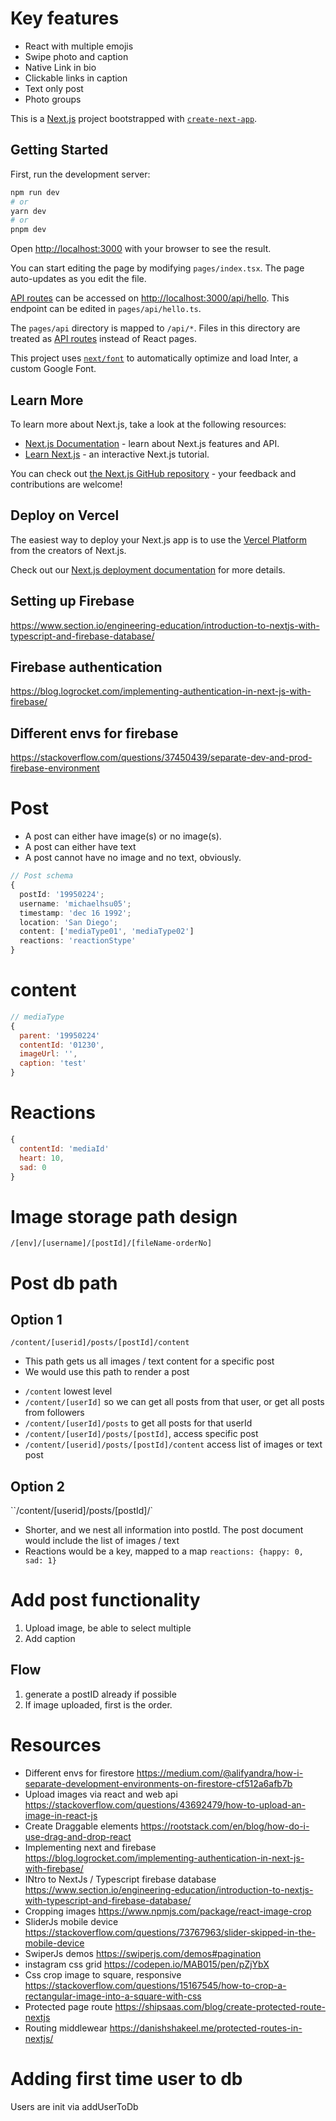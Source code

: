 # Key features
* React with multiple emojis
* Swipe photo and caption
* Native Link in bio
* Clickable links in caption
* Text only post
* Photo groups

This is a [Next.js](https://nextjs.org/) project bootstrapped with [`create-next-app`](https://github.com/vercel/next.js/tree/canary/packages/create-next-app).

## Getting Started

First, run the development server:

```bash
npm run dev
# or
yarn dev
# or
pnpm dev
```

Open [http://localhost:3000](http://localhost:3000) with your browser to see the result.

You can start editing the page by modifying `pages/index.tsx`. The page auto-updates as you edit the file.

[API routes](https://nextjs.org/docs/api-routes/introduction) can be accessed on [http://localhost:3000/api/hello](http://localhost:3000/api/hello). This endpoint can be edited in `pages/api/hello.ts`.

The `pages/api` directory is mapped to `/api/*`. Files in this directory are treated as [API routes](https://nextjs.org/docs/api-routes/introduction) instead of React pages.

This project uses [`next/font`](https://nextjs.org/docs/basic-features/font-optimization) to automatically optimize and load Inter, a custom Google Font.

## Learn More

To learn more about Next.js, take a look at the following resources:

- [Next.js Documentation](https://nextjs.org/docs) - learn about Next.js features and API.
- [Learn Next.js](https://nextjs.org/learn) - an interactive Next.js tutorial.

You can check out [the Next.js GitHub repository](https://github.com/vercel/next.js/) - your feedback and contributions are welcome!

## Deploy on Vercel

The easiest way to deploy your Next.js app is to use the [Vercel Platform](https://vercel.com/new?utm_medium=default-template&filter=next.js&utm_source=create-next-app&utm_campaign=create-next-app-readme) from the creators of Next.js.

Check out our [Next.js deployment documentation](https://nextjs.org/docs/deployment) for more details.

## Setting up Firebase
https://www.section.io/engineering-education/introduction-to-nextjs-with-typescript-and-firebase-database/

## Firebase authentication
https://blog.logrocket.com/implementing-authentication-in-next-js-with-firebase/

## Different envs for firebase
https://stackoverflow.com/questions/37450439/separate-dev-and-prod-firebase-environment


# Post
* A post can either have image(s) or no image(s). 
* A post can either have text
* A post cannot have no image and no text, obviously. 

```ts
// Post schema
{
  postId: '19950224';
  username: 'michaelhsu05';
  timestamp: 'dec 16 1992';
  location: 'San Diego';
  content: ['mediaType01', 'mediaType02']
  reactions: 'reactionStype'
}
```
# content 
```js
// mediaType
{
  parent: '19950224'
  contentId: '01230',
  imageUrl: '',
  caption: 'test'
}
```

# Reactions
```js
{
  contentId: 'mediaId'
  heart: 10,
  sad: 0
}
```
# Image storage path design
`/[env]/[username]/[postId]/[fileName-orderNo]`

# Post db path

## Option 1

`/content/[userid]/posts/[postId]/content`
- This path gets us all images / text content for a specific post
- We would use this path to render a post

* `/content` lowest level
* `/content/[userId]` so we can get all posts from that user, or get all posts from followers
* `/content/[userId]/posts` to get all posts for that userId
* `/content/[userId]/posts/[postId]`, access specific post
* `/content/[userid]/posts/[postId]/content` access list of images or text post

## Option 2
``/content/[userid]/posts/[postId]/`
- Shorter, and we nest all information into postId. The post document would include the list of images / text
- Reactions would be a key, mapped to a map `reactions: {happy: 0, sad: 1}`


# Add post functionality
1. Upload image, be able to select multiple
2. Add caption

## Flow
1. generate a postID already if possible
2. If image uploaded, first is the order. 

# Resources
* Different envs for firestore https://medium.com/@alifyandra/how-i-separate-development-environments-on-firestore-cf512a6afb7b
* Upload images via react and web api
https://stackoverflow.com/questions/43692479/how-to-upload-an-image-in-react-js
* Create Draggable elements 
https://rootstack.com/en/blog/how-do-i-use-drag-and-drop-react
* Implementing next and firebase
https://blog.logrocket.com/implementing-authentication-in-next-js-with-firebase/
* INtro to NextJs / Typescript firebase database
https://www.section.io/engineering-education/introduction-to-nextjs-with-typescript-and-firebase-database/
* Cropping images
https://www.npmjs.com/package/react-image-crop
* SliderJs mobile device
https://stackoverflow.com/questions/73767963/slider-skipped-in-the-mobile-device
* SwiperJs demos
https://swiperjs.com/demos#pagination
* instagram css grid
https://codepen.io/MAB015/pen/pZjYbX
* Css crop image to square, responsive
https://stackoverflow.com/questions/15167545/how-to-crop-a-rectangular-image-into-a-square-with-css
* Protected page route
https://shipsaas.com/blog/create-protected-route-nextjs
* Routing middlewear
https://danishshakeel.me/protected-routes-in-nextjs/

# Adding first time user to db
Users are init via addUserToDb